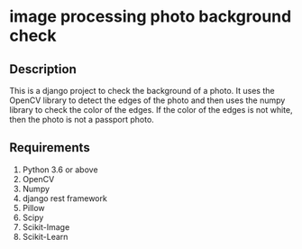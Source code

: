 # image processing photo background check

## Description

This is a django project to check the background of a photo. It uses the OpenCV library to detect the edges of the photo
and then uses the numpy library to check the color of the edges. If the color of the edges is not white, then the photo
is not a passport photo.

## Requirements

1. Python 3.6 or above
2. OpenCV
3. Numpy
4. django rest framework
5. Pillow
6. Scipy
7. Scikit-Image
8. Scikit-Learn


